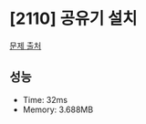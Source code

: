 # [2110] 공유기 설치

[문제 출처](https://www.acmicpc.net/problem/2110)

## 성능

- Time: 32ms
- Memory: 3.688MB